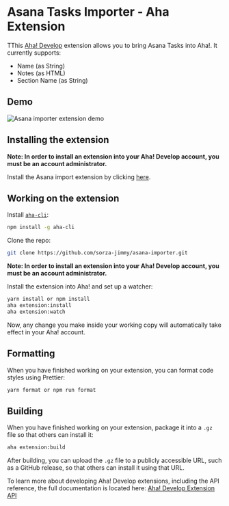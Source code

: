 # Asana Tasks Importer - Aha Extension
  
TThis [Aha! Develop](https://www.aha.io/develop/overview) extension allows you to bring Asana Tasks into Aha!. It currently supports:

- Name (as String)
- Notes (as HTML)
- Section Name (as String)

## Demo

![Asana importer extension demo](asana-demo.gif)

## Installing the extension

**Note: In order to install an extension into your Aha! Develop account, you must be an account administrator.**

Install the Asana import extension by clicking [here](https://secure.aha.io/settings/account/extensions/install?url=https%3A%2F%2Fsecure.aha.io%2Fextensions%2Faha-develop.asana-import.gz).

## Working on the extension

Install [`aha-cli`](https://github.com/aha-app/aha-cli):

```sh
npm install -g aha-cli
```

Clone the repo:

```sh
git clone https://github.com/sorza-jimmy/asana-importer.git
```

**Note: In order to install an extension into your Aha! Develop account, you must be an account administrator.**

Install the extension into Aha! and set up a watcher:

```sh
yarn install or npm install
aha extension:install
aha extension:watch
```

Now, any change you make inside your working copy will automatically take effect in your Aha! account.

## Formatting

When you have finished working on your extension, you can format code styles using Prettier:

```sh
yarn format or npm run format
```

## Building

When you have finished working on your extension, package it into a `.gz` file so that others can install it:

```sh
aha extension:build
```

After building, you can upload the `.gz` file to a publicly accessible URL, such as a GitHub release, so that others can install it using that URL.

To learn more about developing Aha! Develop extensions, including the API reference, the full documentation is located here: [Aha! Develop Extension API](https://www.aha.io/support/develop/extensions)
